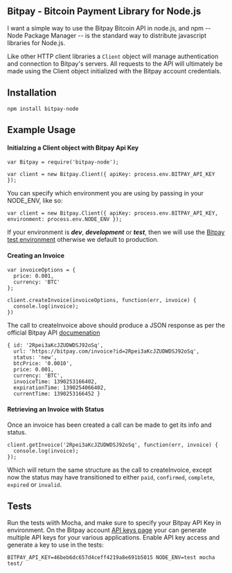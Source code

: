 ## Bitpay - Bitcoin Payment Library for Node.js

I want a simple way to use the Bitpay Bitcoin API in node.js,
and npm -- Node Package Manager -- is the standard way to distribute
javascript libraries for Node.js.

Like other HTTP client libraries a `Client` object will manage authentication
and connection to Bitpay's servers. All requests to the API will ultimately be
made using the Client object initialized with the Bitpay account credentials.

## Installation

    npm install bitpay-node

## Example Usage

#### Initialzing a Client object with Bitpay Api Key

    var Bitpay = require('bitpay-node');

    var client = new Bitpay.Client({ apiKey: process.env.BITPAY_API_KEY });

You can specify which environment you are using by passing in your NODE_ENV, like so:

    var client = new Bitpay.Client({ apiKey: process.env.BITPAY_API_KEY, environment: process.env.NODE_ENV });

If your environment is ***dev***, ***development*** or ***test***, then we will use the [Bitpay test environment](https://test.bitpay.com) otherwise we default to production.

#### Creating an Invoice

    var invoiceOptions = {
      price: 0.001,
      currency: 'BTC'
    };

    client.createInvoice(invoiceOptions, function(err, invoice) {
      console.log(invoice);
    })

The call to createInvoice above should produce a JSON response as per the official
Bitpay API [documenation](https://bitpay.com/downloads/bitpayApi.pdf)

    { id: '2Rpei3aKcJZUDWDSJ92oSq',
      url: 'https://bitpay.com/invoice?id=2Rpei3aKcJZUDWDSJ92oSq',
      status: 'new',
      btcPrice: '0.0010',
      price: 0.001,
      currency: 'BTC',
      invoiceTime: 1390253166402,
      expirationTime: 1390254066402,
      currentTime: 1390253166452 }

#### Retrieving an Invoice with Status

Once an invoice has been created a call can be made to get its info and status.

    client.getInvoice('2Rpei3aKcJZUDWDSJ92oSq', function(err, invoice) {
      console.log(invoice);
    });

Which will return the same structure as the call to createInvoice, except now
the status may have transitioned to either `paid`, `confirmed`, `complete`, `expired` or `invalid`.

## Tests

Run the tests wiith Mocha, and make sure to specify your Bitpay API Key in environment.
On the Bitpay account [API keys page](https://bitpay.com/api-keys) your can generate multiple API keys
for your various applications. Enable API key access and generate a key to use in the tests:

    BITPAY_API_KEY=46beb6dc657d4ceff4219a8e691b5015 NODE_ENV=test mocha test/
